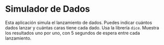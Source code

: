 # Simulador de Dados

Esta aplicación simula el lanzamiento de dados. Puedes indicar cuántos dados lanzar y cuántas caras tiene cada dado. Usa la librería `dice`. Muestra los resultados uno por uno, con 5 segundos de espera entre cada lanzamiento.